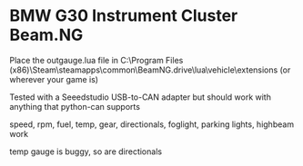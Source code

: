 # BMW G30 Instrument Cluster Beam.NG  

Place the outgauge.lua file in C:\Program Files (x86)\Steam\steamapps\common\BeamNG.drive\lua\vehicle\extensions (or wherever your game is)

Tested with a Seeedstudio USB-to-CAN adapter but should work with anything that python-can supports

speed, rpm, fuel, temp, gear, directionals, foglight, parking lights, highbeam work

temp gauge is buggy, so are directionals

